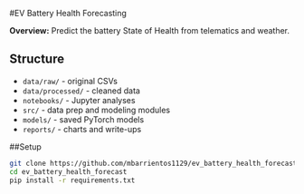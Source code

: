 #EV Battery Health Forecasting

**Overview:** Predict the battery State of Health from telematics and weather.

## Structure 
- `data/raw/` - original CSVs
- `data/processed/` - cleaned data
- `notebooks/` - Jupyter analyses
- `src/` - data prep and modeling modules
- `models/` - saved PyTorch models
- `reports/` - charts and write-ups

##Setup
```bash 
git clone https://github.com/mbarrientos1129/ev_battery_health_forecast
cd ev_battery_health_forecast
pip install -r requirements.txt
